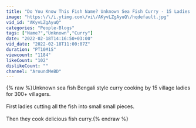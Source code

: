 ```yaml
---
title: "Do You Know This Fish Name? Unknown Sea Fish Curry - 15 Ladies Cooking Fish Curry in Village"
image: "https:\/\/i.ytimg.com\/vi\/AKyvLZgAyuQ\/hqdefault.jpg"
vid_id: "AKyvLZgAyuQ"
categories: "People-Blogs"
tags: ["Name?","Unknown","Curry"]
date: "2022-02-18T14:16:50+03:00"
vid_date: "2022-02-18T11:00:07Z"
duration: "PT10M1S"
viewcount: "1184"
likeCount: "102"
dislikeCount: ""
channel: "AroundMeBD"
---
```

{% raw %}Unknown sea fish Bengali style curry cooking by 15 village ladies for 300+ villagers. <br /><br />First ladies cutting all the fish into small small pieces. <br /><br />Then they cook delicious fish curry.{% endraw %}
